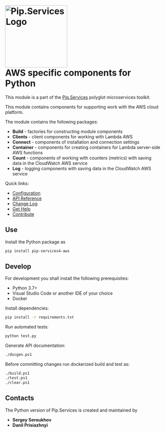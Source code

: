 # <img src="https://uploads-ssl.webflow.com/5ea5d3315186cf5ec60c3ee4/5edf1c94ce4c859f2b188094_logo.svg" alt="Pip.Services Logo" width="200"> <br/> AWS specific components for Python

This module is a part of the [Pip.Services](http://pipservices.org) polyglot microservices toolkit.

This module contains components for supporting work with the AWS cloud platform.

The module contains the following packages:
- **Build** - factories for constructing module components
- **Clients** - client components for working with Lambda AWS
- **Connect** - components of installation and connection settings
- **Container** - components for creating containers for Lambda server-side AWS functions
- **Count** - components of working with counters (metrics) with saving data in the CloudWatch AWS service
- **Log** - logging components with saving data in the CloudWatch AWS service


<a name="links"></a> Quick links:

* [Configuration](http://docs.pipservices.org/v4/tutorials/beginner_tutorials/configuration/)
* [API Reference](https://pip-services4-python.github.io/pip-services4-aws-python/index.html)
* [Change Log](CHANGELOG.md)
* [Get Help](http://docs.pipservices.org/v4/get_help/)
* [Contribute](http://docs.pipservices.org/v4/contribute/)

## Use

Install the Python package as
```bash
pip install pip-services4-aws
```

## Develop

For development you shall install the following prerequisites:
* Python 3.7+
* Visual Studio Code or another IDE of your choice
* Docker

Install dependencies:
```bash
pip install -r requirements.txt
```

Run automated tests:
```bash
python test.py
```

Generate API documentation:
```bash
./docgen.ps1
```

Before committing changes run dockerized build and test as:
```bash
./build.ps1
./test.ps1
./clear.ps1
```

## Contacts

The Python version of Pip.Services is created and maintained by
- **Sergey Seroukhov**
- **Danil Prisiazhnyi**
